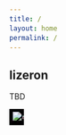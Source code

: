```yaml
---
title: / 
layout: home
permalink: /
---
```


## lizeron

TBD

![rey de X regiones](https://raw.githubusercontent.com/lizeron/lizeron.github.io/master/assets/images/kkkg.JPG)
